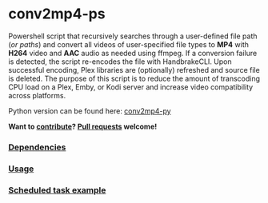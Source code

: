 # conv2mp4-ps
Powershell script that recursively searches through a user-defined file path (*or paths*) and convert all videos of user-specified file types to **MP4** with **H264** video and **AAC** audio as needed using ffmpeg. If a conversion failure is detected, the script re-encodes the file with HandbrakeCLI. Upon successful encoding, Plex libraries are (optionally) refreshed and source file is deleted. The purpose of this script is to reduce the amount of transcoding CPU load on a Plex, Emby, or Kodi server and increase video compatibility across platforms.

Python version can be found here: <a href="https://github.com/BrianDMG/conv2mp4-py">conv2mp4-py</a>

**Want to [contribute](docs/guidelines/CONTRIBUTING.md)? [Pull requests](docs/guidelines/PULL_REQUEST_TEMPLATE.md) welcome!**

### **[Dependencies](docs/DEPENDENCIES.md)**

### **[Usage](docs/USAGE.md)**

### **[Scheduled task example](docs/SCHEDULED_TASK.md)**

